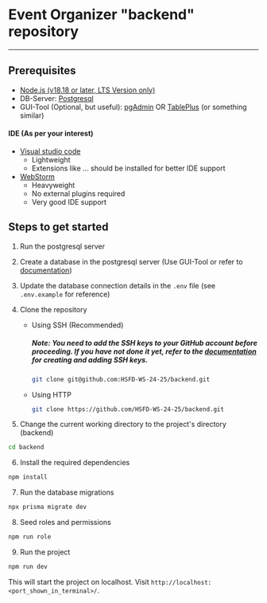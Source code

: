 # Event Organizer "backend" repository
***
## Prerequisites
   - [Node.js (v18.18 or later, LTS Version only)](https://nodejs.org/en)
   - DB-Server: [Postgresql](https://www.postgresql.org/download/)
   - GUI-Tool (Optional, but useful): [pgAdmin](https://www.pgadmin.org/) OR [TablePlus](https://tableplus.com/) (or something similar)

   #### IDE (As per your interest)
   - [Visual studio code](https://code.visualstudio.com/)
      - Lightweight
      - Extensions like ... should be installed for better IDE support
   - [WebStorm](https://www.jetbrains.com/webstorm/)
      - Heavyweight  
      - No external plugins required
      - Very good IDE support
## Steps to get started
   1. Run the postgresql server

   2. Create a database in the postgresql server (Use GUI-Tool or refer to [documentation](https://www.postgresql.org/docs/))

   3. Update the database connection details in the `.env` file (see `.env.example` for reference) 

   4. Clone the repository
      - Using SSH (Recommended)
        ##### Note: You need to add the SSH keys to your GitHub account before proceeding. If you have not done it yet, refer to the [documentation](https://docs.github.com/en/authentication/connecting-to-github-with-ssh/checking-for-existing-ssh-keys)  for creating and adding SSH keys.
        ```bash
        git clone git@github.com:HSFD-WS-24-25/backend.git
        ```
      - Using HTTP
        ```bash
        git clone https://github.com/HSFD-WS-24-25/backend.git
        ```

   5.  Change the current working directory to the project's directory (backend)
   ```bash
   cd backend
   ```

   6.  Install the required dependencies 
   ```bash
   npm install
   ```

   7.  Run the database migrations 
   ```bash
   npx prisma migrate dev
   ```

   8.  Seed roles and permissions 
   ```bash
   npm run role
   ```

   9.  Run the project
   ```bash
   npm run dev
   ```
   This will start the project on localhost. Visit `http://localhost:<port_shown_in_terminal>/`.
